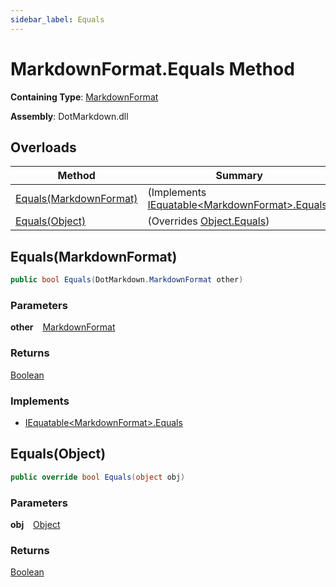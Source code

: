 ```yaml
---
sidebar_label: Equals
---
```


# MarkdownFormat\.Equals Method

**Containing Type**: [MarkdownFormat](../index.md)

**Assembly**: DotMarkdown\.dll

## Overloads

| Method | Summary |
| ------ | ------- |
| [Equals(MarkdownFormat)](#DotMarkdown_MarkdownFormat_Equals_DotMarkdown_MarkdownFormat_) |  \(Implements [IEquatable&lt;MarkdownFormat>.Equals](https://docs.microsoft.com/en-us/dotnet/api/system.iequatable-1.equals)\) |
| [Equals(Object)](#DotMarkdown_MarkdownFormat_Equals_System_Object_) |  \(Overrides [Object.Equals](https://docs.microsoft.com/en-us/dotnet/api/system.object.equals)\) |

## Equals\(MarkdownFormat\) <a id="DotMarkdown_MarkdownFormat_Equals_DotMarkdown_MarkdownFormat_"></a>

```csharp
public bool Equals(DotMarkdown.MarkdownFormat other)
```

### Parameters

**other** &ensp; [MarkdownFormat](../index.md)

### Returns

[Boolean](https://docs.microsoft.com/en-us/dotnet/api/system.boolean)

### Implements

* [IEquatable&lt;MarkdownFormat>.Equals](https://docs.microsoft.com/en-us/dotnet/api/system.iequatable-1.equals)

## Equals\(Object\) <a id="DotMarkdown_MarkdownFormat_Equals_System_Object_"></a>

```csharp
public override bool Equals(object obj)
```

### Parameters

**obj** &ensp; [Object](https://docs.microsoft.com/en-us/dotnet/api/system.object)

### Returns

[Boolean](https://docs.microsoft.com/en-us/dotnet/api/system.boolean)

